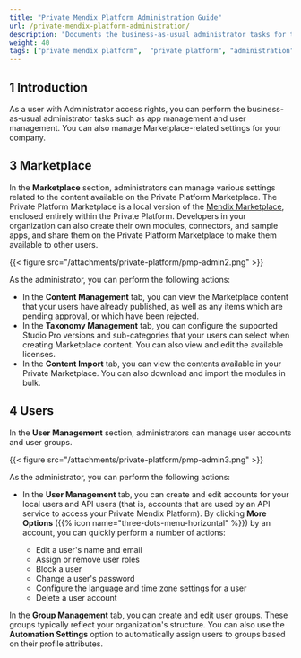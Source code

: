 ```yaml
---
title: "Private Mendix Platform Administration Guide"
url: /private-mendix-platform-administration/
description: "Documents the business-as-usual administrator tasks for the Private Mendix Platform."
weight: 40
tags: ["private mendix platform",  "private platform", "administration", "create user", "create app", "archive app", "configure marketplace"]
---
```


## 1 Introduction

As a user with Administrator access rights, you can perform the business-as-usual administrator tasks such as  app management and user management. You can also manage Marketplace-related settings for your company.

## 3 Marketplace

In the **Marketplace** section, administrators can manage various settings related to the content available on the Private Platform Marketplace. The Private Platform Marketplace is a local version of the [Mendix Marketplace](/appstore/overview/), enclosed entirely within the Private Platform. Developers in your organization can also create their own modules, connectors, and sample apps, and share them on the Private Platform Marketplace to make them available to other users.

{{< figure src="/attachments/private-platform/pmp-admin2.png" >}}

As the administrator, you can perform the following actions:

* In the **Content Management** tab, you can view the Marketplace content that your users have already published, as well as any items which are pending approval, or which have been rejected.
* In the **Taxonomy Management** tab, you can configure the supported Studio Pro versions and sub-categories that your users can select when creating Marketplace content. You can also view and edit the available licenses.
* In the **Content Import** tab, you can view the contents available in your Private Marketplace. You can also download and import the modules in bulk.

## 4 Users

In the **User Management** section, administrators can manage user accounts and user groups.

{{< figure src="/attachments/private-platform/pmp-admin3.png" >}}

As the administrator, you can perform the following actions:

* In the **User Management** tab, you can create and edit accounts for your local users and API users (that is, accounts that are used by an API service to access your Private Mendix Platform). By clicking **More Options** ({{% icon name="three-dots-menu-horizontal" %}}) by an account, you can quickly perform a number of actions:

    * Edit a user's name and email
    * Assign or remove user roles
    * Block a user
    * Change a user's password
    * Configure the language and time zone settings for a user
    * Delete a user account

In the **Group Management** tab, you can create and edit user groups. These groups typically reflect your organization's structure. You can also use the **Automation Settings** option to automatically assign users to groups based on their profile attributes.
